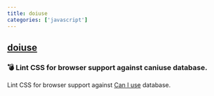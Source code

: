 ```yaml
---
title: doiuse
categories: ['javascript']
---
```

## [doiuse](https://github.com/anandthakker/doiuse)

### :bomb: Lint CSS for browser support against caniuse database.


Lint CSS for browser support against [Can I use](http://caniuse.com) database.
